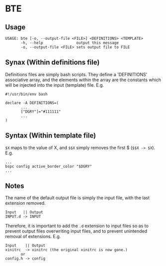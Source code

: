 BTE
===
Usage
-----
```
USAGE: bte [-o, --output-file <FILE>] <DEFINITIONS> <TEMPLATE>
       -h, --help               output this message
       -o, --output-file <FILE> sets output file to FILE
```
Synax (Within definitions file)
-------------------------------
Definitions files are simply bash scripts. They define a 'DEFINITIONS' associative array, and the elements within the array are the constants which will be injected into the input (template) file.
E.g.
```
#!/usr/bin/env bash

declare -A DEFINITIONS=(
       ...
       ["DGRY"]="#111111"
       ...
)
```
Syntax (Within template file)
-----------------------------
`$X` maps to the value of X, and `$$X` simply removes the first $ (`$$X -> $X`).
E.g.
```
...
bspc config active_border_color "$DGRY"
...
```
Notes
-----
The name of the default output file is simply the input file, with the last extension removed.
```
Input   || Output
INPUT.d -> INPUT
```
Therefore, it is important to add the `.d` extension to input files so as to prevent output files overwriting input files, and to prevent unintended removal of extensions.
E.g.
```
Input    || Output
xinitrc  -> xinitrc (the original xinitrc is now gone.)
       or
config.h -> config
```
